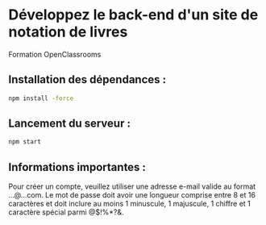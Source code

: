 # Développez le back-end d'un site de notation de livres
Formation OpenClassrooms

## Installation des dépendances :
```bash
npm install -force
```

## Lancement du serveur :
```bash
npm start
```

## Informations importantes :
Pour créer un compte, veuillez utiliser une adresse e-mail valide au format ...@...com.
Le mot de passe doit avoir une longueur comprise entre 8 et 16 caractères et doit inclure au moins 1 minuscule, 1 majuscule, 1 chiffre et 1 caractère spécial parmi @$!%*?&.
